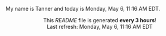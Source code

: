 My name is Tanner and today is Monday, May 6, 11:16 AM EDT.

<p align="center">This <i>README</i> file is generated <b>every 3 hours</b>!</br>Last refresh: Monday, May 6, 11:16 AM EDT<br /></p>
